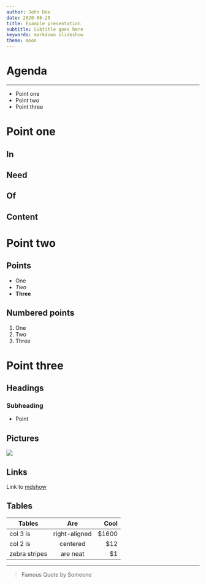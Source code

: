 ```yaml
---
author: John Doe
date: 2020-06-20
title: Example presentation
subtitle: Subtitle goes here
keywords: markdown slideshow
theme: moon
---
```


# Agenda

---

- Point one
- Point two
- Point three

# Point one

## In

## Need

## Of

## Content

# Point two

## Points

- One
- *Two*
- **Three**

## Numbered points

1. One
2. Two
3. Three

# Point three

## Headings

### Subheading

- Point

## Pictures

![](https://images.unsplash.com/photo-1587613864521-9ef8dfe617cc?ixlib=rb-1.2.1&q=80&fm=jpg&crop=entropy&cs=tinysrgb&w=640)

## Links

Link to [mdshow](https://github.com/jceb/mdshow)

## Tables

| Tables        | Are             | Cool   |
| ------------- | :-------------: | -----: |
| col 3 is      | right-aligned   | $1600  |
| col 2 is      | centered        | $12    |
| zebra stripes | are neat        | $1     |

---

> Famous
> Quote
> by
> Someone
